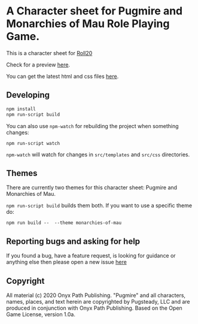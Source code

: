 # A Character sheet for Pugmire and Monarchies of Mau Role Playing Game.

This is a character sheet for [Roll20](https://roll20.net/)

Check for a preview [here](preview.png).

You can get the latest html and css files [here](https://github.com/IuryAlves/realms-of-pugmire-character-sheet/tree/master/dist).


## Developing

```sh
npm install
npm run-script build
```

You can also use `npm-watch` for rebuilding the project when something changes:

```
npm run-script watch
```

`npm-watch` will watch for changes in `src/templates` and `src/css` directories.


## Themes

There are currently two themes for this character sheet: Pugmire and Monarchies of Mau.

`npm run-script build` builds them both. If you want to use a specific theme do:

`npm run build --  --theme monarchies-of-mau`


## Reporting bugs and asking for help

If you found a bug, have a feature request, is looking for guidance or anything else then please open a new issue [here](https://github.com/IuryAlves/realms-of-pugmire-character-sheet/issues/new)


## Copyright

All material (c) 2020 Onyx Path Publishing. "Pugmire" and all characters, names, places, and text herein are copyrighted by Pugsteady, LLC and are produced in conjunction with Onyx Path Publishing. Based on the Open Game License, version 1.0a.
